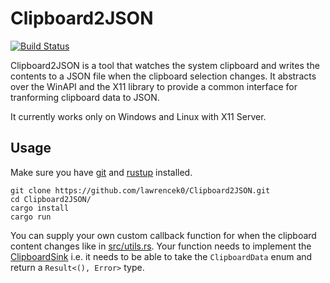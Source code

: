 # Clipboard2JSON 

[![Build Status](https://travis-ci.org/lawrencek0/Clipboard2JSON.svg?branch=master)](https://travis-ci.org/lawrencek0/Clipboard2JSON)

Clipboard2JSON is a tool that watches the system clipboard and writes the
contents to a JSON file when the clipboard selection changes. It abstracts
over the WinAPI and the X11 library to provide a common interface for tranforming
clipboard data to JSON.

It currently works only on Windows and Linux with X11 Server.

## Usage

Make sure you have [git](https://git-scm.com/) and [rustup](https://rustup.rs/)
installed.

```
git clone https://github.com/lawrencek0/Clipboard2JSON.git
cd Clipboard2JSON/
cargo install
cargo run
```

You can supply your own custom callback function for when the clipboard content
changes like in [src/utils.rs](https://github.com/lawrencek0/Clipboard2JSON/blob/master/src/utils.rs).
Your function needs to implement the [ClipboardSink](https://github.com/lawrencek0/Clipboard2JSON/blob/master/src/common.rs)
i.e. it needs to be able to take the `ClipboardData` enum and return a `Result<(), Error>`
type.
